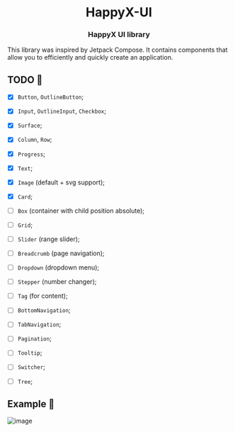 <div align="center">

# HappyX-UI
### HappyX UI library

</div>

This library was inspired by Jetpack Compose. It contains components that allow you to efficiently and quickly create an application.


## TODO 🏁
- [x] `Button`, `OutlineButton`;
- [x] `Input`, `OutlineInput`, `Checkbox`;
- [x] `Surface`;
- [x] `Column`, `Row`;
- [x] `Progress`;
- [x] `Text`;
- [x] `Image` (default + svg support);
- [x] `Card`;
- [ ] `Box` (container with child position absolute);
- [ ] `Grid`;
- [ ] `Slider` (range slider);
- [ ] `Breadcrumb` (page navigation);
- [ ] `Dropdown` (dropdown menu);
- [ ] `Stepper` (number changer);
- [ ] `Tag` (for content);
- [ ] `BottomNavigation`;
- [ ] `TabNavigation`;
- [ ] `Pagination`;
- [ ] `Tooltip`;
- [ ] `Switcher`;
- [ ] `Tree`;



## Example 👀

![image](https://github.com/HapticX/happyx-ui/assets/49402667/abcba384-4c7d-4403-8c5b-46eb0514dee5)

